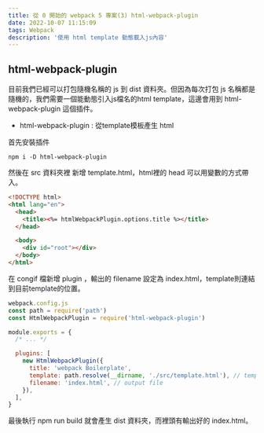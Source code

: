 ```yaml
---
title: 從 0 開始的 webpack 5 專案(3) html-webpack-plugin
date: 2022-10-07 11:15:09
tags: Webpack
description: '使用 html template 動態載入js內容'
---
```


## html-webpack-plugin

目前我們已經可以打包隨機名稱的 js 到 dist 資料夾。但因為每次打包 js 名稱都是隨機的，我們需要一個能動態引入js檔名的html template，這邊會用到 html-webpack-plugin 這個插件。

- html-webpack-plugin : 從template模板產生 html

首先安裝插件

```
npm i -D html-webpack-plugin
```

然後在 src 資料夾裡 新增 template.html，html裡的 head 可以用變數的方式帶入。

``` html
<!DOCTYPE html>
<html lang="en">
  <head>
    <title><%= htmlWebpackPlugin.options.title %></title>
  </head>

  <body>
    <div id="root"></div>
  </body>
</html>
```

在 congif 檔新增 plugin ，輸出的 filename 設定為 index.html，template則連結到目前template的位置。

``` js
webpack.config.js
const path = require('path')
const HtmlWebpackPlugin = require('html-webpack-plugin')

module.exports = {
  /* ... */

  plugins: [
    new HtmlWebpackPlugin({
      title: 'webpack Boilerplate',
      template: path.resolve(__dirname, './src/template.html'), // template file
      filename: 'index.html', // output file
    }),
  ],
}
```

最後執行 npm run build 就會產生 dist 資料夾，而裡頭有輸出好的 index.html。
